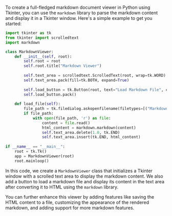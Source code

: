 To create a full-fledged markdown document viewer in Python using Tkinter, you can use the `markdown` library to parse the markdown content and display it in a Tkinter window. Here's a simple example to get you started:

```python
import tkinter as tk
from tkinter import scrolledtext
import markdown

class MarkdownViewer:
    def __init__(self, root):
        self.root = root
        self.root.title("Markdown Viewer")
        
        self.text_area = scrolledtext.ScrolledText(root, wrap=tk.WORD)
        self.text_area.pack(fill=tk.BOTH, expand=True)
        
        self.load_button = tk.Button(root, text="Load Markdown File", command=self.load_file)
        self.load_button.pack()
        
    def load_file(self):
        file_path = tk.filedialog.askopenfilename(filetypes=[("Markdown files", "*.md")])
        if file_path:
            with open(file_path, 'r') as file:
                content = file.read()
                html_content = markdown.markdown(content)
                self.text_area.delete(1.0, tk.END)
                self.text_area.insert(tk.END, html_content)
        
if __name__ == "__main__":
    root = tk.Tk()
    app = MarkdownViewer(root)
    root.mainloop()
```

In this code, we create a `MarkdownViewer` class that initializes a Tkinter window with a scrolled text area to display the markdown content. We also add a button to load a markdown file and display its content in the text area after converting it to HTML using the `markdown` library.

You can further enhance this viewer by adding features like saving the HTML content to a file, customizing the appearance of the rendered markdown, and adding support for more markdown features.
